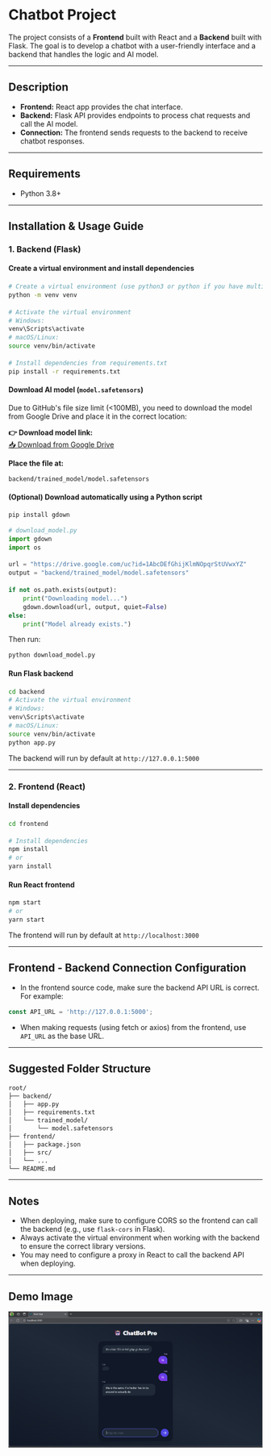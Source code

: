 # Chatbot Project

The project consists of a **Frontend** built with React and a **Backend** built with Flask. The goal is to develop a chatbot with a user-friendly interface and a backend that handles the logic and AI model.

---

## Description

- **Frontend:** React app provides the chat interface.
- **Backend:** Flask API provides endpoints to process chat requests and call the AI model.
- **Connection:** The frontend sends requests to the backend to receive chatbot responses.

---

## Requirements

- Python 3.8+

---

## Installation & Usage Guide

### 1. Backend (Flask)

#### Create a virtual environment and install dependencies

```bash
# Create a virtual environment (use python3 or python if you have multiple versions)
python -m venv venv

# Activate the virtual environment
# Windows:
venv\Scripts\activate
# macOS/Linux:
source venv/bin/activate

# Install dependencies from requirements.txt
pip install -r requirements.txt
```

#### Download AI model (`model.safetensors`)

Due to GitHub's file size limit (<100MB), you need to download the model from Google Drive and place it in the correct location:

**👉 Download model link:**  
[📥 Download from Google Drive](https://drive.google.com/drive/u/0/folders/1Uz06kBuGJ3ZEl1lQPuTPv-D3erl4flu2)

**Place the file at:**
```
backend/trained_model/model.safetensors
```

#### (Optional) Download automatically using a Python script

```bash
pip install gdown
```

```python
# download_model.py
import gdown
import os

url = "https://drive.google.com/uc?id=1AbcDEfGhijKlmNOpqrStUVwxYZ"
output = "backend/trained_model/model.safetensors"

if not os.path.exists(output):
    print("Downloading model...")
    gdown.download(url, output, quiet=False)
else:
    print("Model already exists.")
```

Then run:

```bash
python download_model.py
```

#### Run Flask backend

```bash
cd backend
# Activate the virtual environment
# Windows:
venv\Scripts\activate
# macOS/Linux:
source venv/bin/activate
python app.py
```

The backend will run by default at `http://127.0.0.1:5000`

---

### 2. Frontend (React)

#### Install dependencies

```bash
cd frontend

# Install dependencies
npm install
# or
yarn install
```

#### Run React frontend

```bash
npm start
# or
yarn start
```

The frontend will run by default at `http://localhost:3000`

---

## Frontend - Backend Connection Configuration

- In the frontend source code, make sure the backend API URL is correct. For example:

```js
const API_URL = 'http://127.0.0.1:5000';
```

- When making requests (using fetch or axios) from the frontend, use `API_URL` as the base URL.

---

## Suggested Folder Structure

```
root/
├── backend/
│   ├── app.py
│   ├── requirements.txt
│   └── trained_model/
│       └── model.safetensors
├── frontend/
│   ├── package.json
│   ├── src/
│   └── ...
└── README.md
```

---

## Notes

- When deploying, make sure to configure CORS so the frontend can call the backend (e.g., use `flask-cors` in Flask).
- Always activate the virtual environment when working with the backend to ensure the correct library versions.
- You may need to configure a proxy in React to call the backend API when deploying.

---

## Demo Image
![demo](image.png)
